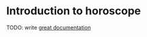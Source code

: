 # Introduction to horoscope

TODO: write [great documentation](http://jacobian.org/writing/what-to-write/)
